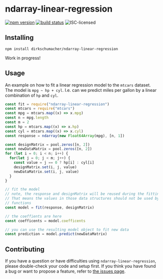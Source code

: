 # ndarray-linear-regression



[![npm version](https://img.shields.io/npm/v/ndarray-linear-regression.svg)](https://www.npmjs.com/package/ndarray-linear-regression)
[![build status](https://img.shields.io/travis/derhuerst/todo-name.svg)](https://travis-ci.org/dirkschumacher/ndarray-linear-regression)
![ISC-licensed](https://img.shields.io/github/license/dirkschumacher/ndarray-linear-regression.svg)

## Installing

```shell
npm install dirkschumacher/ndarray-linear-regression
```

Work in progress!

## Usage

An example on how to fit a linear regression model to the `mtcars` dataset.
The model is `mpg ~ hp + cyl`. I.e. can we predict miles per gallon by a linear combination of `hp` and `cyl`.
```js
const fit = require("ndarray-linear-regression")
const mtcars = require("mtcars")
const mpg = mtcars.map((x) => x.mpg)
const n = mpg.length
const m = 2
const hp = mtcars.map((x) => x.hp)
const cyl = mtcars.map((x) => x.cyl)
const response = ndarray(new Float64Array(mpg), [n, 1])

const designMatrix = pool.zeros([n, 2])
const newDataMatrix = pool.zeros([n, 2])
for (let i = 0; i < n; i++) {
  for(let j = 0; j < m; j++) {
    const value = j == 0 ? hp[i] : cyl[i]
    designMatrix.set(i, j, value)
    newDataMatrix.set(i, j, value)
  }
}

// fit the model
// note, the response and designMatrix will be reused during the fitting process
// That means the values in those data structures should not be used by any other
// functions
const model = fit(response, designMatrix)

// the coeffients are here
const coefficents = model.coefficents

// you can use the resulting model object to fit new data
const prediction = model.predict(newDataMatrix)
```


## Contributing

If you have a question or have difficulties using `ndarray-linear-regression`, please double-check your code and setup first. If you think you have found a bug or want to propose a feature, refer to [the issues page](https://github.com/dirkschumacher/ndarray-linear-regression/issues).
